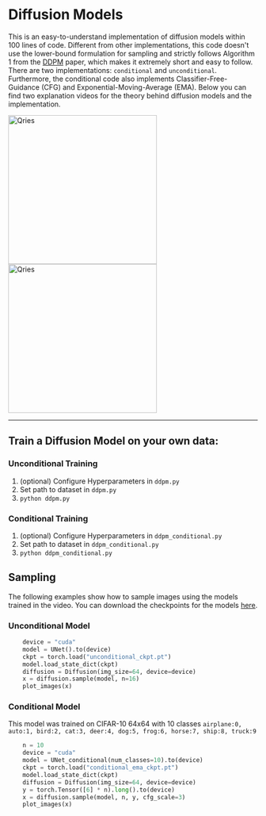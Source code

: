 # Diffusion Models
This is an easy-to-understand implementation of diffusion models within 100 lines of code. Different from other implementations, this code doesn't use the lower-bound formulation for sampling and strictly follows Algorithm 1 from the [DDPM](https://arxiv.org/pdf/2006.11239.pdf) paper, which makes it extremely short and easy to follow. There are two implementations: `conditional` and `unconditional`. Furthermore, the conditional code also implements Classifier-Free-Guidance (CFG) and Exponential-Moving-Average (EMA). Below you can find two explanation videos for the theory behind diffusion models and the implementation.

<a href="https://www.youtube.com/watch?v=HoKDTa5jHvg">
   <img alt="Qries" src="https://user-images.githubusercontent.com/61938694/191407922-f613759e-4bea-4ac9-9135-d053a6312421.jpg"
   width="300">
</a>

<a href="https://www.youtube.com/watch?v=TBCRlnwJtZU">
   <img alt="Qries" src="https://user-images.githubusercontent.com/61938694/191407849-6d0376c7-05b2-43cd-a75c-1280b0e33af1.png"
   width="300">
</a>

<hr>

## Train a Diffusion Model on your own data:
### Unconditional Training
1. (optional) Configure Hyperparameters in ```ddpm.py```
2. Set path to dataset in ```ddpm.py```
3. ```python ddpm.py```

### Conditional Training
1. (optional) Configure Hyperparameters in ```ddpm_conditional.py```
2. Set path to dataset in ```ddpm_conditional.py```
3. ```python ddpm_conditional.py```

## Sampling
The following examples show how to sample images using the models trained in the video. You can download the checkpoints for the models [here](https://drive.google.com/file/d/1T28Q8IVP50cWKQef9nb4TzqXx1l5pNjU/view?usp=sharing).
### Unconditional Model
```python
    device = "cuda"
    model = UNet().to(device)
    ckpt = torch.load("unconditional_ckpt.pt")
    model.load_state_dict(ckpt)
    diffusion = Diffusion(img_size=64, device=device)
    x = diffusion.sample(model, n=16)
    plot_images(x)
```

### Conditional Model
This model was trained on CIFAR-10 64x64 with 10 classes ```airplane:0, auto:1, bird:2, cat:3, deer:4, dog:5, frog:6, horse:7, ship:8, truck:9```
```python
    n = 10
    device = "cuda"
    model = UNet_conditional(num_classes=10).to(device)
    ckpt = torch.load("conditional_ema_ckpt.pt")
    model.load_state_dict(ckpt)
    diffusion = Diffusion(img_size=64, device=device)
    y = torch.Tensor([6] * n).long().to(device)
    x = diffusion.sample(model, n, y, cfg_scale=3)
    plot_images(x)
```
